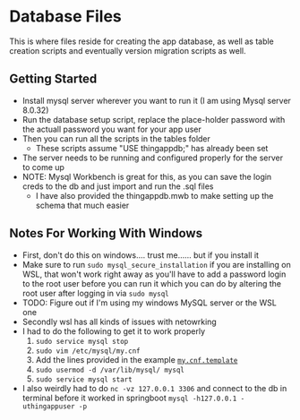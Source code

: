 # Database Files
This is where files reside for creating the app database, as well as table creation scripts and eventually version migration scripts as well.

## Getting Started
- Install mysql server wherever you want to run it (I am using Mysql server 8.0.32)
- Run the database setup script, replace the place-holder password with the actuall password you want for your app user
- Then you can run all the scripts in the tables folder
    - These scripts assume "USE thingappdb;" has already been set
- The server needs to be running and configured properly for the server to come up
- NOTE: Mysql Workbench is great for this, as you can save the login creds to the db and just import and run the .sql files
  - I have also provided the thingappdb.mwb to make setting up the schema that much easier

## Notes For Working With Windows
- First, don't do this on windows.... trust me...... but if you install it
- Make sure to run `sudo mysql_secure_installation` if you are installing on WSL, that won't work right away as you'll have to add a password login to the root user before you can run it which you can do by altering the root user after logging in via `sudo mysql`
- TODO: Figure out if I'm using my windows MySQL server or the WSL one
- Secondly wsl has all kinds of issues with netowrking
- I had to do the following to get it to work properly
    1. `sudo service mysql stop`
    2. `sudo vim /etc/mysql/my.cnf`
    3. Add the lines provided in the example [`my.cnf.template`](my.cnf.template)
    4. `sudo usermod -d /var/lib/mysql/ mysql`
    5. `sudo service mysql start`
- I also weirdly had to do `nc -vz 127.0.0.1 3306` and connect to the db in terminal before it worked in springboot `mysql -h127.0.0.1 -uthingappuser -p`
```